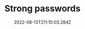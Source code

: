 ---
title: Strong passwords
date: "2022-08-13T211:10:03.284Z"
description: "Having strong, unique and non-attributable passwords is vital to basic online security. Simple or common passwords are very easy to crack, and anything that includes personal information, such as your pet’s name or date of birth, are quite easy to guess by anyone with some basic personal details on you. One useful method is to choose three random words, and use these three words with a number and a special character as the basis of your passwords. This will make sure they are sufficiently long, random and un-personal to be very secure. It is also much easier to remember than a random string of letters and numbers. Make sure your bank, email and primary apps all have a strong and unique password attached to them."
position: 18
section: "Passwords"
---